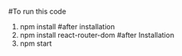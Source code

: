 #To run this code
1. npm install
#after installation
2. npm install react-router-dom
#after Installation
3. npm start
